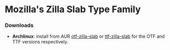 # Mozilla's Zilla Slab Type Family

### Downloads ###
* **Archlinux**: install from AUR [otf-zilla-slab](https://aur.archlinux.org/pkgbase/otf-zilla-slab/) or 
[ttf-zilla-slab](https://aur.archlinux.org/packages/ttf-zilla-slab/) for the OTF and TTF versions respectively.
